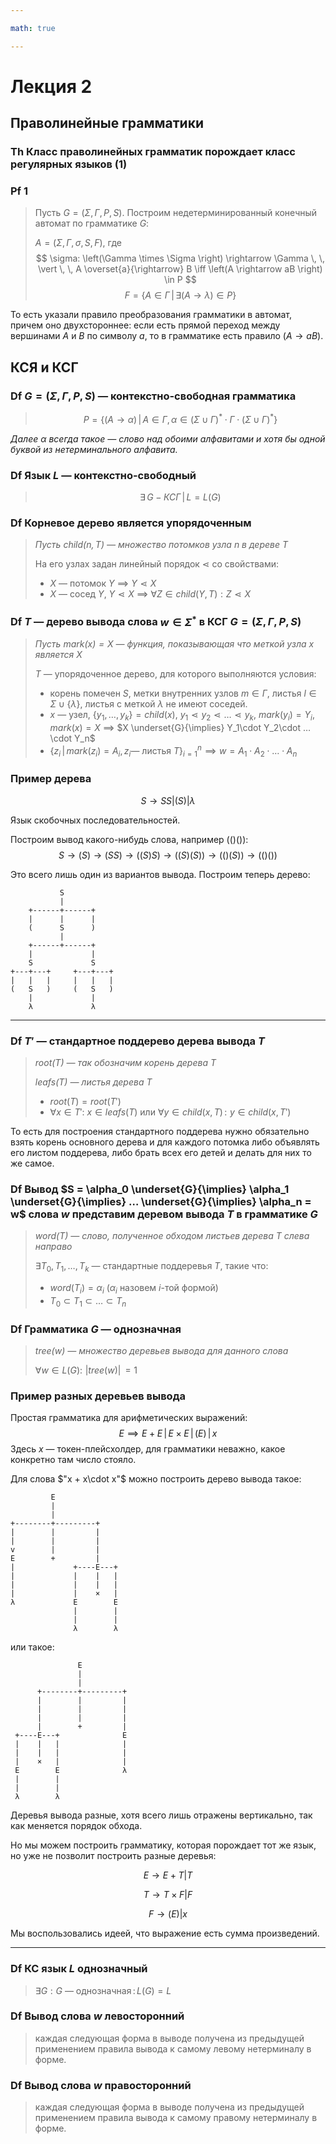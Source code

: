 ```yaml
---

math: true

---
```


# Лекция 2

## Праволинейные грамматики

### Th Класс праволинейных грамматик порождает класс регулярных языков (1)

### Pf 1
>
>Пусть $G = \left(\Sigma, \Gamma, P, S\right)$.
> Построим недетерминированный конечный автомат по грамматике $G$:
>
> $A = \left(\Sigma, \Gamma, \sigma, S, F\right)$, где
>  $$ \sigma: \left(\Gamma \times \Sigma \right) \rightarrow \Gamma \, \, \vert \, \, A \overset{a}{\rightarrow} B  \iff  \left(A \rightarrow aB \right) \in P $$
> $$ F = \left\{A \in \Gamma \, \vert \, \exists \left( A \rightarrow \lambda \right ) \in P \right\} $$

То есть указали правило преобразования грамматики в автомат, причем оно двухстороннее: если есть прямой переход между вершинами $A$ и $B$ по символу $a$, то в грамматике есть правило $\left( A \rightarrow aB \right )$.

## КСЯ и КСГ

### Df $G = \left(\Sigma, \Gamma, P, S\right)$ — **контекстно-свободная грамматика**

> $$ P = \left\{ (A \rightarrow \alpha) \, \vert \, A \in \Gamma, \, \alpha \in \left(\Sigma \cup \Gamma\right)^*\cdot\Gamma\cdot\left(\Sigma\cup \Gamma\right)^*\right\} $$

*Далее $\alpha$ всегда такое — слово над обоими алфавитами и хотя бы одной буквой из нетерминального алфавита.*

### Df Язык $L$ — **контекстно-свободный**

> $$ \exists \, G  - КСГ \, \vert \, L = L(G) $$

### Df Корневое дерево является **упорядоченным**

> *Пусть $child(n, \, T)$ — множество потомков узла $n$ в дереве $T$*
> 
> На его узлах задан линейный порядок $\lessdot$ со свойствами:
> 
> * $X$ — потомок $Y$ $\implies$  $Y\lessdot X$
> * $X$ — сосед $Y$, $Y \lessdot X$ $\implies$ $\forall Z \in child(Y, T): Z \lessdot X$

### Df $T$ — **дерево вывода** слова $w \in \Sigma^*$ в КСГ $G = \left(\Sigma, \Gamma, P, S\right)$

> *Пусть $mark(x) = X$ — функция, показывающая что меткой узла x является $X$*
>
> $T$ — упорядоченное дерево, для которого выполняются условия:
>
> * корень помечен $S$, метки внутренних узлов $m \in \Gamma$, листья $l \in \Sigma\cup\{\lambda\}$, листья с меткой $\lambda$ не имеют соседей.
> * $x$ — узел, $\{y_1,…,y_k\} = child(x)$, $y_1 \lessdot y_2 \lessdot … \lessdot y_k$, $mark(y_i) = Y_i$, $mark(x) = X$ $\implies$ $X \underset{G}{\implies} Y_1\cdot Y_2\cdot …\cdot Y_n$
> * $\{z_i \, \vert \, mark(z_i) = A_i, \, z_i \text{— листья } T \}_{i = 1}^{n} \implies w = A_1\cdot A_2\cdot …\cdot A_n$

### Пример дерева

$$S \rightarrow SS \vert (S) \vert \lambda $$

Язык скобочных последовательностей.

Построим вывод какого-нибудь слова, например $(()())$:
$$S \rightarrow (S) \rightarrow (SS) \rightarrow ((S)S) \rightarrow ((S)(S)) \rightarrow (()(S)) \rightarrow (()()) $$

Это всего лишь один из вариантов вывода.
Построим теперь дерево:

```ascii
           S
           |
    +------+------+
    |      |      |
    (      S      )
           |
    +------+------+
    |             |
    S             S
+---+---+     +---+---+
|   |   |     |   |   |
(   S   )     (   S   )
    |             |
    λ             λ
```

---

### Df $T'$ — **стандартное поддерево** дерева вывода $T$

> *$root(T)$ — так обозначим корень дерева $T$*
>
> *$leafs(T)$ — листья дерева $T$*
>
> * $root(T) = root(T')$
> * $\forall x \in T'$: $x \in leafs(T)$ или $\forall y \in child(x, \, T) \, : \, \, y \in child(x, \, T')$

То есть для построения стандартного поддерева нужно обязательно взять корень основного дерева и для каждого потомка либо объявлять его листом поддерева, либо брать всех его детей и делать для них то же самое.

### Df Вывод $S = \alpha_0 \underset{G}{\implies}  \alpha_1 \underset{G}{\implies} … \underset{G}{\implies} \alpha_n = w$ слова $w$ **представим деревом вывода $T$** в грамматике $G$

> *$word(T)$ — слово, полученное обходом листьев дерева $T$ слева направо*
>
> $\exists T_0, T_1, …, T_k$ — стандартные поддеревья $T$, такие что:
> 
> * $word(T_i) = \alpha_i$ ($\alpha_i$ назовем $i$-той формой)
> * $T_0 \subset T_1 \subset … \subset T_n$

### Df Грамматика $G$ — **однозначная**

> *$tree(w)$ — множество деревьев вывода для данного слова*
>
> $\forall w \in L(G) : \, \, \vert tree(w) \vert \, = 1$ 

### Пример разных деревьев вывода 

Простая грамматика для арифметических выражений:
$$ E \implies E + E \, \vert \,E \times E \, \vert \, (E) \,\vert \, x $$
Здесь $x$ — токен-плейсхолдер, для грамматики неважно, какое конкретно там число стояло.

Для слова  $"x + x\cdot x"$ можно построить дерево вывода такое:

```ascii
         E
         |
         |
+--------+---------+
|        |         |
|        |         |
v        |         |
E        +         |
|             +----E---+
|             |    |   |
|             |    |   |
|             |    ×   |
λ             E        E
              |        |
              |        |
              λ        λ
````

или такое:

```ascii
               E
               |
               |
      +--------+---------+
      |        |         |
      |        |         |
      |        |         |
      |        +         |
 +----E---+              E
 |    |   |              |
 |    |   |              |
 |    ×   |              |
 E        E              λ
 |        |
 |        |
 λ        λ
```

Деревья вывода разные, хотя всего лишь отражены вертикально, так как меняется порядок обхода.

Но мы можем построить грамматику, которая порождает тот же язык, но уже не позволит построить разные деревья:

$$E \rightarrow E + T | T $$

$$T \rightarrow T \times F | F $$

$$F \rightarrow (E) | x $$

Мы воспользовались идеей, что выражение есть сумма произведений.

---

### Df КС язык $L$ **однозначный**

> $\exists G: G \text{ — однозначная} \, : \, L(G) = L$

### Df Вывод слова $w$ **левосторонний**

> каждая следующая форма в выводе получена из предыдущей применением правила вывода к самому левому нетерминалу в форме.


### Df Вывод слова $w$ **правосторонний**

> каждая следующая форма в выводе получена из предыдущей применением правила вывода к самому правому нетерминалу в форме.

